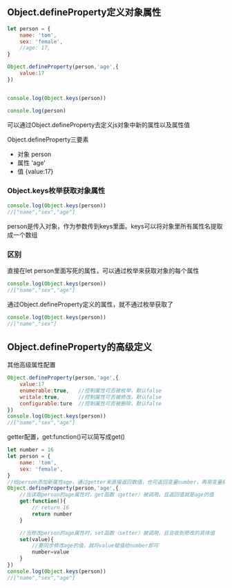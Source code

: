 ## Object.defineProperty定义对象属性

```js
let person = {
    name: 'tom',
    sex: 'female',
    //age: 17,
}

Object.defineProperty(person,'age',{
    value:17
})


console.log(Object.keys(person))

console.log(person)
```

可以通过Object.defineProperty去定义js对象中新的属性以及属性值

Object.defineProperty三要素
- 对象 person
- 属性 'age'
- 值 {value:17}

### Object.keys枚举获取对象属性

```js
console.log(Object.keys(person))
//["name","sex","age"]
```

person是传入对象，作为参数传到keys里面。keys可以将对象里所有属性名提取成一个数组

### 区别

直接在let person里面写死的属性，可以通过枚举来获取对象的每个属性
```js
console.log(Object.keys(person))
//["name","sex","age"]
```

通过Object.defineProperty定义的属性，就不通过枚举获取了
```js
console.log(Object.keys(person))
//["name","sex"]
```

## Object.defineProperty的高级定义

其他高级属性配置
```js
Object.defineProperty(person,'age',{
    value:17
    enumerable:true,   //控制属性可否被枚举，默认false
    writale:true,      //控制属性可否被修改，默认false
    configurable:ture  //控制属性可否被删除，默认false
})
console.log(Object.keys(person))
//["name","sex","age"]
```

getter配置，get:function()可以简写成get()
```js
let number = 16
let person = {
    name: 'tom',
    sex: 'female',
}
//给person添加新属性age，通过getter来直接返回数值，也可返回变量number，再用变量赋值给age
Object.defineProperty(person,'age',{
    //当读取person的age属性时，get函数（getter）被调用，且返回值就是age的值
    get:function(){
        // return 16
        return number
    }

    //当修改person的age属性时，set函数（setter）被调用，且会收到修改的具体值
    set(value){ 
        //要同步修改age的值，就将value赋值给number即可
        number=value
    }
})
console.log(Object.keys(person))
//["name","sex","age"]
```